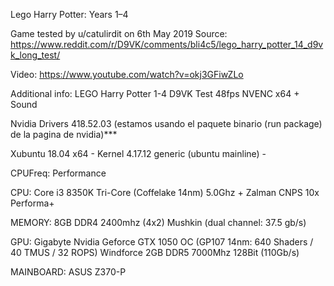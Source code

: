 Lego Harry Potter: Years 1–4

Game tested by u/catulirdit on 6th May 2019
Source:
https://www.reddit.com/r/D9VK/comments/bli4c5/lego_harry_potter_14_d9vk_long_test/

Video:
https://www.youtube.com/watch?v=okj3GFiwZLo

Additional info:
LEGO Harry Potter 1-4 D9VK Test 48fps NVENC x64 + Sound

Nvidia Drivers 418.52.03 (estamos usando el paquete binario (run package) de la pagina de nvidia)***

Xubuntu 18.04 x64 - Kernel 4.17.12 generic (ubuntu mainline) -

CPUFreq: Performance

CPU: Core i3 8350K Tri-Core (Coffelake 14nm) 5.0Ghz + Zalman CNPS 10x Performa+

MEMORY: 8GB DDR4 2400mhz (4x2) Mushkin (dual channel: 37.5 gb/s)

GPU: Gigabyte Nvidia Geforce GTX 1050 OC (GP107 14nm: 640 Shaders / 40 TMUS / 32 ROPS) Windforce 2GB DDR5 7000Mhz 128Bit (110Gb/s)

MAINBOARD: ASUS Z370-P
